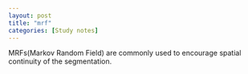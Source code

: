 ```yaml
---
layout: post
title: "mrf"
categories: [Study notes]
---
```

MRFs(Markov Random Field) are commonly used to encourage spatial continuity of the segmentation.
